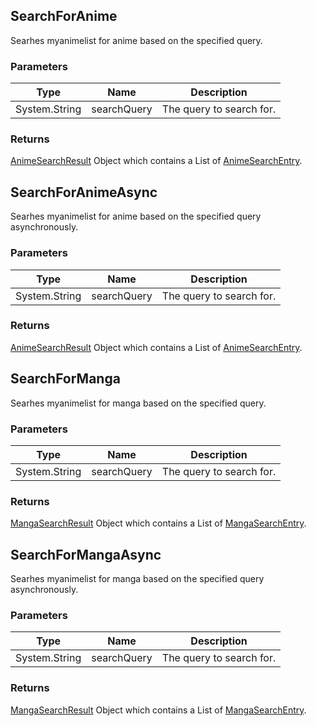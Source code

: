 ## SearchForAnime
Searhes myanimelist for anime based on the specified query.

### Parameters

| Type | Name | Description |
| ---- | ---- | ----------- |
| System.String | searchQuery | The query to search for. |

### Returns
[AnimeSearchResult] Object which contains a List of [AnimeSearchEntry].

## SearchForAnimeAsync
Searhes myanimelist for anime based on the specified query asynchronously.

### Parameters

| Type | Name | Description |
| ---- | ---- | ----------- |
| System.String | searchQuery | The query to search for. |

### Returns
[AnimeSearchResult] Object which contains a List of [AnimeSearchEntry].

## SearchForManga
Searhes myanimelist for manga based on the specified query.

### Parameters

| Type | Name | Description |
| ---- | ---- | ----------- |
| System.String | searchQuery | The query to search for. |

### Returns
[MangaSearchResult] Object which contains a List of [MangaSearchEntry].

## SearchForMangaAsync
Searhes myanimelist for manga based on the specified query asynchronously.

### Parameters

| Type | Name | Description |
| ---- | ---- | ----------- |
| System.String | searchQuery | The query to search for. |

### Returns
[MangaSearchResult] Object which contains a List of [MangaSearchEntry].

[AnimeSearchResult]: <https://github.com/i3dprogrammer/myanimelistAPI-wrapper/blob/master/docs/Dto/AnimeSearch.md#animesearchresult>
[AnimeSearchEntry]: <https://github.com/i3dprogrammer/myanimelistAPI-wrapper/blob/master/docs/Dto/AnimeSearch.md#animesearchentry>
[MangaSearchResult]: <https://github.com/i3dprogrammer/myanimelistAPI-wrapper/blob/master/docs/Dto/MangaSearch.md#mangasearchresult>
[MangaSearchEntry]: <https://github.com/i3dprogrammer/myanimelistAPI-wrapper/blob/master/docs/Dto/MangaSearch.md#mangasearchentry>

